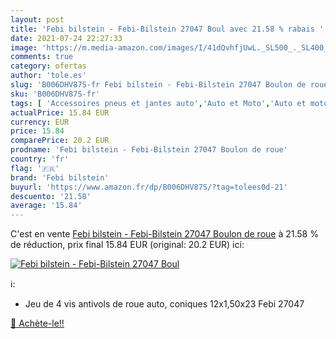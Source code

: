 ```yaml
---
layout: post
title: 'Febi bilstein - Febi-Bilstein 27047 Boul avec 21.58 % rabais '
date: 2021-07-24 22:27:33
image: 'https://m.media-amazon.com/images/I/41dQvhfjUwL._SL500_._SL400_.jpg'
comments: true
category: ofertas
author: 'tole.es'
slug: 'B006DHV87S-fr Febi bilstein - Febi-Bilstein 27047 Boulon de roue'
sku: 'B006DHV87S-fr'
tags: [ 'Accessoires pneus et jantes auto','Auto et Moto','Auto et moto','Boulons','Boulons, écrous et rivets de roues','Pneus et jantes pour véhicules','febi bilstein', ]
actualPrice: 15.84 EUR
currency: EUR
price: 15.84
comparePrice: 20.2 EUR
prodname: 'Febi bilstein - Febi-Bilstein 27047 Boulon de roue'
country: 'fr'
flag: '🇫🇷'
brand: 'Febi bilstein'
buyurl: 'https://www.amazon.fr/dp/B006DHV87S/?tag=tolees0d-21'
descuento: '21.58'
average: '15.84'
---
```


C'est en vente [Febi bilstein - Febi-Bilstein 27047 Boulon de roue](https://www.amazon.fr/dp/B006DHV87S/?tag=tolees0d-21)  à  21.58 % de réduction, prix final  15.84 EUR (original: 20.2 EUR) ici:

[![Febi bilstein - Febi-Bilstein 27047 Boul](https://m.media-amazon.com/images/I/41dQvhfjUwL._SL500_._SL400_.jpg)](https://www.amazon.fr/dp/B006DHV87S/?tag=tolees0d-21)

ℹ️:

- Jeu de 4 vis antivols de roue auto, coniques 12x1,50x23 Febi 27047

[🛒 Achète-le!!](https://www.amazon.fr/dp/B006DHV87S/?tag=tolees0d-21)
